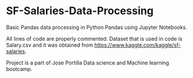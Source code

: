 # SF-Salaries-Data-Processing
Basic Pandas data processing in Python Pandas using Jupyter Notebooks.

All lines of code are properly commented. Dataset that is used in code is Salary.csv and it was obtained from https://www.kaggle.com/kaggle/sf-salaries.

Project is a part of Jose Portilla Data science and Machine learning bootcamp.
